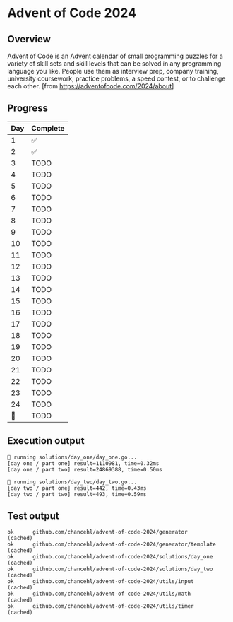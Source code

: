 # Advent of Code 2024

## Overview

Advent of Code is an Advent calendar of small programming puzzles for a variety of skill sets and skill levels that can be solved in any programming language you like. People use them as interview prep, company training, university coursework, practice problems, a speed contest, or to challenge each other. [from https://adventofcode.com/2024/about]

## Progress

| Day | Complete |
| --- | -------- |
| 1   | ✅       |
| 2   | ✅       |
| 3   | TODO     |
| 4   | TODO     |
| 5   | TODO     |
| 6   | TODO     |
| 7   | TODO     |
| 8   | TODO     |
| 9   | TODO     |
| 10  | TODO     |
| 11  | TODO     |
| 12  | TODO     |
| 13  | TODO     |
| 14  | TODO     |
| 15  | TODO     |
| 16  | TODO     |
| 17  | TODO     |
| 18  | TODO     |
| 19  | TODO     |
| 20  | TODO     |
| 21  | TODO     |
| 22  | TODO     |
| 23  | TODO     |
| 24  | TODO     |
| 🎅  | TODO     |

## Execution output

```
🎅 running solutions/day_one/day_one.go...
[day one / part one] result=1110981, time=0.32ms
[day one / part two] result=24869388, time=0.50ms

🎄 running solutions/day_two/day_two.go...
[day two / part one] result=442, time=0.43ms
[day two / part two] result=493, time=0.59ms
```

## Test output

```
ok      github.com/chancehl/advent-of-code-2024/generator       (cached)
ok      github.com/chancehl/advent-of-code-2024/generator/template      (cached)
ok      github.com/chancehl/advent-of-code-2024/solutions/day_one       (cached)
ok      github.com/chancehl/advent-of-code-2024/solutions/day_two       (cached)
ok      github.com/chancehl/advent-of-code-2024/utils/input     (cached)
ok      github.com/chancehl/advent-of-code-2024/utils/math      (cached)
ok      github.com/chancehl/advent-of-code-2024/utils/timer     (cached)
```

